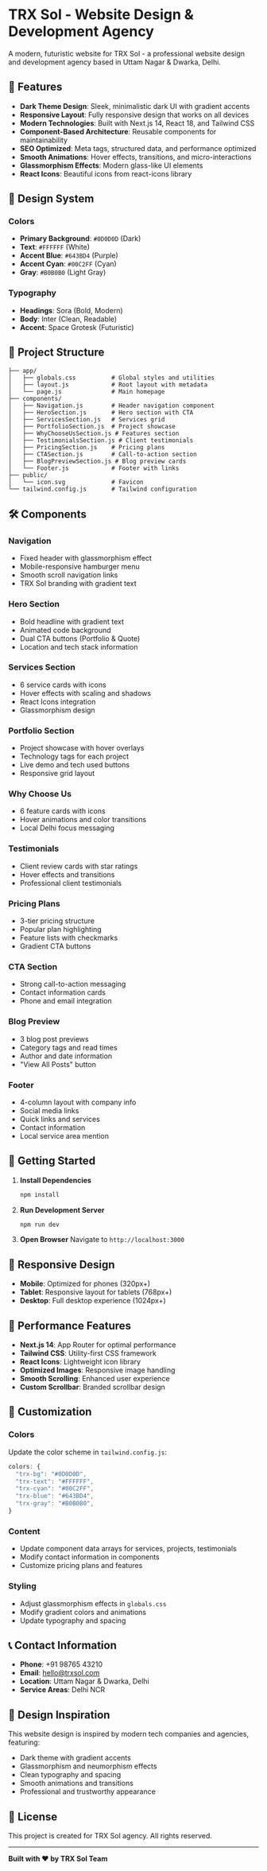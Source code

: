 # TRX Sol - Website Design & Development Agency

A modern, futuristic website for TRX Sol - a professional website design and development agency based in Uttam Nagar & Dwarka, Delhi.

## 🚀 Features

- **Dark Theme Design**: Sleek, minimalistic dark UI with gradient accents
- **Responsive Layout**: Fully responsive design that works on all devices
- **Modern Technologies**: Built with Next.js 14, React 18, and Tailwind CSS
- **Component-Based Architecture**: Reusable components for maintainability
- **SEO Optimized**: Meta tags, structured data, and performance optimized
- **Smooth Animations**: Hover effects, transitions, and micro-interactions
- **Glassmorphism Effects**: Modern glass-like UI elements
- **React Icons**: Beautiful icons from react-icons library

## 🎨 Design System

### Colors
- **Primary Background**: `#0D0D0D` (Dark)
- **Text**: `#FFFFFF` (White)
- **Accent Blue**: `#643BD4` (Purple)
- **Accent Cyan**: `#00C2FF` (Cyan)
- **Gray**: `#B0B0B0` (Light Gray)

### Typography
- **Headings**: Sora (Bold, Modern)
- **Body**: Inter (Clean, Readable)
- **Accent**: Space Grotesk (Futuristic)

## 📁 Project Structure

```
├── app/
│   ├── globals.css          # Global styles and utilities
│   ├── layout.js            # Root layout with metadata
│   └── page.js              # Main homepage
├── components/
│   ├── Navigation.js        # Header navigation component
│   ├── HeroSection.js       # Hero section with CTA
│   ├── ServicesSection.js   # Services grid
│   ├── PortfolioSection.js  # Project showcase
│   ├── WhyChooseUsSection.js # Features section
│   ├── TestimonialsSection.js # Client testimonials
│   ├── PricingSection.js    # Pricing plans
│   ├── CTASection.js        # Call-to-action section
│   ├── BlogPreviewSection.js # Blog preview cards
│   └── Footer.js            # Footer with links
├── public/
│   └── icon.svg             # Favicon
└── tailwind.config.js       # Tailwind configuration
```

## 🛠️ Components

### Navigation
- Fixed header with glassmorphism effect
- Mobile-responsive hamburger menu
- Smooth scroll navigation links
- TRX Sol branding with gradient text

### Hero Section
- Bold headline with gradient text
- Animated code background
- Dual CTA buttons (Portfolio & Quote)
- Location and tech stack information

### Services Section
- 6 service cards with icons
- Hover effects with scaling and shadows
- React Icons integration
- Glassmorphism design

### Portfolio Section
- Project showcase with hover overlays
- Technology tags for each project
- Live demo and tech used buttons
- Responsive grid layout

### Why Choose Us
- 6 feature cards with icons
- Hover animations and color transitions
- Local Delhi focus messaging

### Testimonials
- Client review cards with star ratings
- Hover effects and transitions
- Professional client testimonials

### Pricing Plans
- 3-tier pricing structure
- Popular plan highlighting
- Feature lists with checkmarks
- Gradient CTA buttons

### CTA Section
- Strong call-to-action messaging
- Contact information cards
- Phone and email integration

### Blog Preview
- 3 blog post previews
- Category tags and read times
- Author and date information
- "View All Posts" button

### Footer
- 4-column layout with company info
- Social media links
- Quick links and services
- Contact information
- Local service area mention

## 🚀 Getting Started

1. **Install Dependencies**
   ```bash
   npm install
   ```

2. **Run Development Server**
   ```bash
   npm run dev
   ```

3. **Open Browser**
   Navigate to `http://localhost:3000`

## 📱 Responsive Design

- **Mobile**: Optimized for phones (320px+)
- **Tablet**: Responsive layout for tablets (768px+)
- **Desktop**: Full desktop experience (1024px+)

## 🎯 Performance Features

- **Next.js 14**: App Router for optimal performance
- **Tailwind CSS**: Utility-first CSS framework
- **React Icons**: Lightweight icon library
- **Optimized Images**: Responsive image handling
- **Smooth Scrolling**: Enhanced user experience
- **Custom Scrollbar**: Branded scrollbar design

## 🔧 Customization

### Colors
Update the color scheme in `tailwind.config.js`:
```javascript
colors: {
  "trx-bg": "#0D0D0D",
  "trx-text": "#FFFFFF",
  "trx-cyan": "#00C2FF",
  "trx-blue": "#643BD4",
  "trx-gray": "#B0B0B0",
}
```

### Content
- Update component data arrays for services, projects, testimonials
- Modify contact information in components
- Customize pricing plans and features

### Styling
- Adjust glassmorphism effects in `globals.css`
- Modify gradient colors and animations
- Update typography and spacing

## 📞 Contact Information

- **Phone**: +91 98765 43210
- **Email**: hello@trxsol.com
- **Location**: Uttam Nagar & Dwarka, Delhi
- **Service Areas**: Delhi NCR

## 🎨 Design Inspiration

This website design is inspired by modern tech companies and agencies, featuring:
- Dark theme with gradient accents
- Glassmorphism and neumorphism effects
- Clean typography and spacing
- Smooth animations and transitions
- Professional and trustworthy appearance

## 📄 License

This project is created for TRX Sol agency. All rights reserved.

---

**Built with ❤️ by TRX Sol Team**
